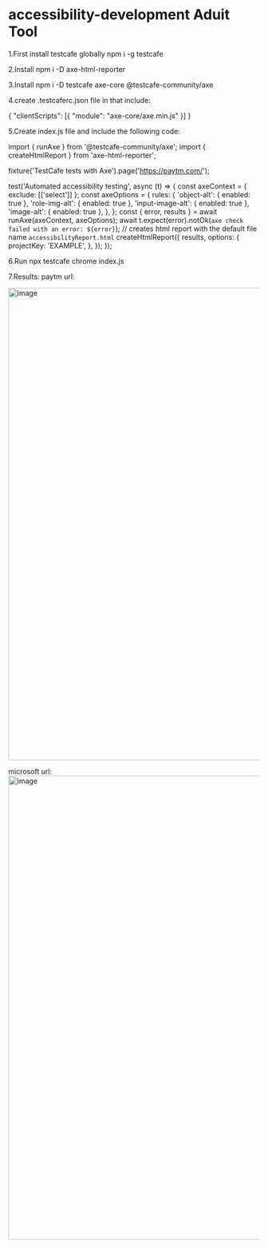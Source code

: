 # accessibility-development Aduit Tool
1.First install testcafe globally npm i -g testcafe

2.Install npm i -D axe-html-reporter

3.Install npm i -D testcafe axe-core @testcafe-community/axe

4.create .testcaferc.json file in that include:

{
    "clientScripts": [{ "module": "axe-core/axe.min.js" }]
}

5.Create index.js file and include the following code:

import { runAxe } from '@testcafe-community/axe';
import { createHtmlReport } from 'axe-html-reporter';

fixture('TestCafe tests with Axe').page('https://paytm.com/');

test('Automated accessibility testing', async (t) => {
    const axeContext = { exclude: [['select']] };
    const axeOptions = {
        rules: {
            'object-alt': { enabled: true },
            'role-img-alt': { enabled: true },
            'input-image-alt': { enabled: true },
            'image-alt': { enabled: true },
        },
    };
    const { error, results } = await runAxe(axeContext, axeOptions);
    await t.expect(error).notOk(`axe check failed with an error: ${error}`);
    // creates html report with the default file name `accessibilityReport.html`
    createHtmlReport({
        results,
        options: {
            projectKey: 'EXAMPLE',
        },
    });
});

6.Run npx testcafe chrome index.js

7.Results:
paytm url: 

<img width="946" alt="image" src="https://user-images.githubusercontent.com/77691213/217458662-855aa188-6092-4599-82e3-b2d649b9167e.png">


microsoft url:
<img width="929" alt="image" src="https://user-images.githubusercontent.com/77691213/217458774-9d8b3cf6-db9b-4dca-b920-107f9f131329.png">

